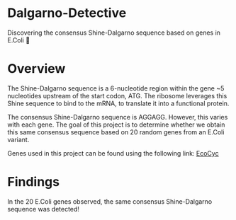 # Dalgarno-Detective
Discovering the consensus Shine-Dalgarno sequence based on genes in E.Coli  🧬

# Overview
The Shine-Dalgarno sequence is a 6-nucleotide region within the gene ~5 nucleotides upstream of the start codon, ATG. The ribosome leverages this Shine sequence to bind to the mRNA, to translate it into a functional protein. 

The consensus Shine-Dalgarno sequence is AGGAGG. However, this varies with each gene. The goal of this project is to determine whether we obtain this same consensus sequence based on 20 random genes from an E.Coli variant. 

Genes used in this project can be found using the following link: [EcoCyc](https://ecocyc.org/genbro/genbro.shtml?orgid=ECOLI&replicon=COLI-K12)

# Findings
In the 20 E.Coli genes observed, the same consensus Shine-Dalgarno sequence was detected!
